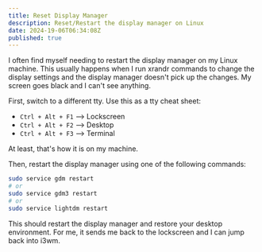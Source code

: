 ```yaml
---
title: Reset Display Manager
description: Reset/Restart the display manager on Linux
date: 2024-19-06T06:34:08Z
published: true
---
```


I often find myself needing to restart the display manager on my Linux machine.
This usually happens when I run xrandr commands to change the display settings and the display manager doesn't pick up the changes.
My screen goes black and I can't see anything.

First, switch to a different tty. Use this as a tty cheat sheet:

- `Ctrl + Alt + F1` --> Lockscreen
- `Ctrl + Alt + F2` --> Desktop
- `Ctrl + Alt + F3` --> Terminal

At least, that's how it is on my machine.

Then, restart the display manager using one of the following commands:

```sh
sudo service gdm restart
# or
sudo service gdm3 restart
# or
sudo service lightdm restart
```

This should restart the display manager and restore your desktop environment.
For me, it sends me back to the lockscreen and I can jump back into i3wm.

